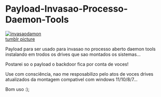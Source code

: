 # Payload-Invasao-Processo-Daemon-Tools


<a href="https://ibb.co/yhhMDZ0"><img src="https://i.ibb.co/LQQqMcS/invasaodamon.png" alt="invasaodamon" border="0"></a><br /><a target='_blank' href='https://imgbb.com/'>tumblr picture</a><br />


Payload para ser usado para invasao no processo aberto daemon tools instalando em trodos os drives que sao montados os sistemas...


Postarei so o payload o backdoor fica por conta de voces!


Use com consciência, nao me resposabilizo pelo atos de voces drives atualizados da montagem compativel com windows 11/10/8/7...


Bom uso :);
